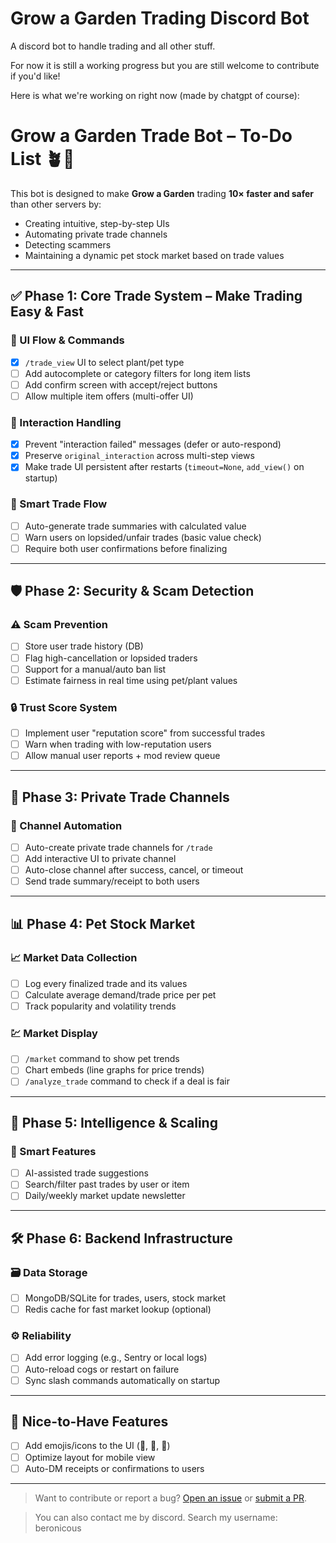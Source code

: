 # Grow a Garden Trading Discord Bot

A discord bot to handle trading and all other stuff. 

For now it is still a working progress but you are still welcome to contribute if you'd like!

Here is what we're working on right now (made by chatgpt of course):

# Grow a Garden Trade Bot – To-Do List 🪴🤖

This bot is designed to make **Grow a Garden** trading **10× faster and safer** than other servers by:
- Creating intuitive, step-by-step UIs
- Automating private trade channels
- Detecting scammers
- Maintaining a dynamic pet stock market based on trade values

---

## ✅ Phase 1: Core Trade System – Make Trading Easy & Fast

### 🧱 UI Flow & Commands
- [x] `/trade_view` UI to select plant/pet type
- [ ] Add autocomplete or category filters for long item lists
- [ ] Add confirm screen with accept/reject buttons
- [ ] Allow multiple item offers (multi-offer UI)

### 🔐 Interaction Handling
- [x] Prevent "interaction failed" messages (defer or auto-respond)
- [x] Preserve `original_interaction` across multi-step views
- [x] Make trade UI persistent after restarts (`timeout=None`, `add_view()` on startup)

### 🔄 Smart Trade Flow
- [ ] Auto-generate trade summaries with calculated value
- [ ] Warn users on lopsided/unfair trades (basic value check)
- [ ] Require both user confirmations before finalizing

---

## 🛡 Phase 2: Security & Scam Detection

### ⚠️ Scam Prevention
- [ ] Store user trade history (DB)
- [ ] Flag high-cancellation or lopsided traders
- [ ] Support for a manual/auto ban list
- [ ] Estimate fairness in real time using pet/plant values

### 🔒 Trust Score System
- [ ] Implement user "reputation score" from successful trades
- [ ] Warn when trading with low-reputation users
- [ ] Allow manual user reports + mod review queue

---

## 🧵 Phase 3: Private Trade Channels

### 🧭 Channel Automation
- [ ] Auto-create private trade channels for `/trade`
- [ ] Add interactive UI to private channel
- [ ] Auto-close channel after success, cancel, or timeout
- [ ] Send trade summary/receipt to both users

---

## 📊 Phase 4: Pet Stock Market

### 📈 Market Data Collection
- [ ] Log every finalized trade and its values
- [ ] Calculate average demand/trade price per pet
- [ ] Track popularity and volatility trends

### 💹 Market Display
- [ ] `/market` command to show pet trends
- [ ] Chart embeds (line graphs for price trends)
- [ ] `/analyze_trade` command to check if a deal is fair

---

## 🧠 Phase 5: Intelligence & Scaling

### 🧩 Smart Features
- [ ] AI-assisted trade suggestions
- [ ] Search/filter past trades by user or item
- [ ] Daily/weekly market update newsletter

---

## 🛠 Phase 6: Backend Infrastructure

### 🗃 Data Storage
- [ ] MongoDB/SQLite for trades, users, stock market
- [ ] Redis cache for fast market lookup (optional)

### ⚙️ Reliability
- [ ] Add error logging (e.g., Sentry or local logs)
- [ ] Auto-reload cogs or restart on failure
- [ ] Sync slash commands automatically on startup

---

## 🎨 Nice-to-Have Features

- [ ] Add emojis/icons to the UI (🌽, 🐝, 🌼)
- [ ] Optimize layout for mobile view
- [ ] Auto-DM receipts or confirmations to users

---

> Want to contribute or report a bug? [Open an issue](https://github.com/your-repo/issues) or [submit a PR](https://github.com/your-repo/pulls).

> You can also contact me by discord. Search my username: beronicous

